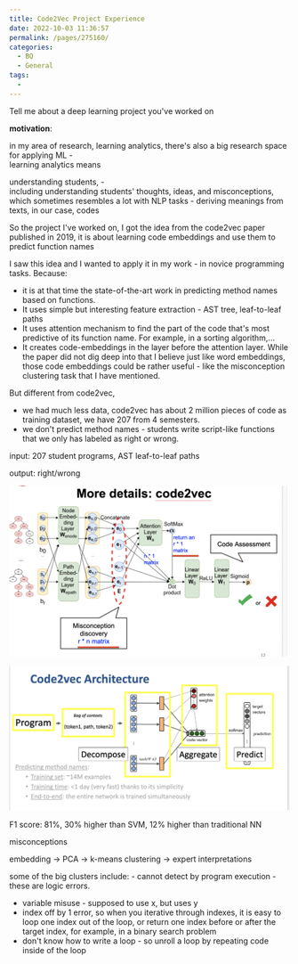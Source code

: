 ```yaml
---
title: Code2Vec Project Experience
date: 2022-10-03 11:36:57
permalink: /pages/275160/
categories:
  - BQ
  - General
tags:
  - 
---
```



Tell me about a deep learning project you've worked on

**motivation**: 

in my area of research, learning analytics, there's also a big research space for applying ML -     
learning analytics means

understanding students, -  
including understanding students' thoughts, ideas, and misconceptions, which sometimes resembles a lot with NLP tasks - deriving meanings from texts, in our case, codes

So the project I've worked on, I got the idea from the code2vec paper published in 2019, it is about learning code embeddings and use them to predict function names

I saw this idea and I wanted to apply it in my work - in novice programming tasks.  Because:
- it is at that time the state-of-the-art work in predicting method names based on functions.
- It uses simple but interesting feature extraction - AST tree, leaf-to-leaf paths
- It uses attention mechanism to find the part of the code that's most predictive of its function name. For example, in a sorting algorithm,...
- It creates code-embeddings in the layer before the attention layer. While the paper did not dig deep into that I believe just like word embeddings, those code embeddings could be rather useful - like the misconception clustering task that I have mentioned. 

But different from code2vec, 
- we had much less data, code2vec has about 2 million pieces of code as training dataset, we have 207 from 4 semesters.
- we don't predict method names - students write script-like functions that we only has labeled as right or wrong. 


input: 207 student programs, AST leaf-to-leaf paths

output: right/wrong

![](https://raw.githubusercontent.com/emmableu/image/master/202209262256120.png)

![](https://raw.githubusercontent.com/emmableu/image/master/202209270023838.png)


F1 score: 81%, 30% higher than SVM, 12% higher than traditional NN

misconceptions

embedding -> PCA -> k-means clustering -> expert interpretations

some of the big clusters include: 
	- cannot detect by program execution - these are logic errors. 
- variable misuse - supposed to use x, but uses y
- index off by 1 error, so when you iterative through indexes, it is easy to loop one index out of the loop, or return one index before or after the target index, for example, in a binary search problem
- don't know how to write a loop - so unroll a loop by repeating code inside of the loop 


